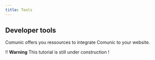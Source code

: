 ```yaml
---
title: Tools
---
```


## Developer tools

Comunic offers you ressources to integrate Comunic to your website.

!! **Warning** This tutorial is still under construction !